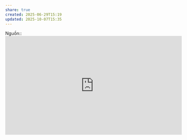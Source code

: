 ```yaml
---
share: true
created: 2025-06-29T15:19
updated: 2025-10-07T15:35
---
```

Nguồn::  <iframe width="560" height="315" src="https://www.youtube.com/embed/EHH281BJUg0?si=YOGoNr3XLLTTPOOw" title="YouTube video player" frameborder="0" allow="accelerometer; autoplay; clipboard-write; encrypted-media; gyroscope; picture-in-picture; web-share" referrerpolicy="strict-origin-when-cross-origin" allowfullscreen></iframe>
